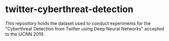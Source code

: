 # twitter-cyberthreat-detection
This repository holds the dataset used to conduct experiments for the "Cyberthreat Detection from Twitter using Deep Neural Networks" accepted to the IJCNN 2019.
